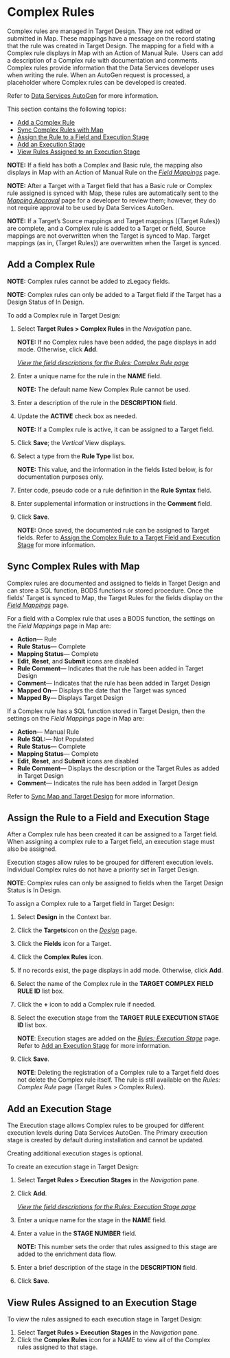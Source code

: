 # Complex Rules

Complex rules are managed in Target Design. They are not edited or
submitted in Map. These mappings have a message on the record stating
that the rule was created in Target Design. The mapping for a field with
a Complex rule displays in Map with an Action of Manual Rule.  Users can
add a description of a Complex rule with documentation and comments.
Complex rules provide information that the Data Services developer uses
when writing the rule. When an AutoGen request is processed, a
placeholder where Complex rules can be developed is created.

Refer to [Data Services
AutoGen](../../Data_Services_AutoGen/Data_Services_Automation.htm) for
more information.

This section contains the following topics:

  - [Add a Complex Rule](#Add_a_Complex_Rule)
  - [Sync Complex Rules with Map](#Sync_Complex_Rules_with_Map)
  - [Assign the Rule to a Field and Execution
    Stage](#Assign_the_Rule_to_a_Field)
  - [Add an Execution Stage](#Add_an_Execution_Stage)
  - [View Rules Assigned to an Execution
    Stage](#View_Rules_Assigned_to_an_Exec)

<span style="font-weight: bold;">NOTE:</span> If a field has both a
Complex and Basic rule, the mapping also displays in Map with an Action
of Manual Rule on the <span style="font-style: italic;">[Field
Mappings](../../Map/Page_Desc/Field_Mappings_H.htm)</span> page.

<span style="font-weight: bold;">NOTE:</span> After a Target with a
Target field that has a Basic rule or Complex rule assigned is synced
with Map, these rules are automatically sent to the
<span style="font-style: italic;">[Mapping
Approval](../../Map/Page_Desc/Mapping_Approval_H.htm)</span> page for a
developer to review them; however, they do not require approval to be
used by Data Services AutoGen.

<span style="font-weight: bold;">NOTE:</span> If a Target’s Source
mappings and Target mappings ({Target Rules}) are complete, and a
Complex rule is added to a Target or field, Source mappings are not
overwritten when the Target is synced to Map. Target mappings (as in,
{Target Rules}) are overwritten when the Target is synced.

## <span id="Add_a_Complex_Rule"></span>Add a Complex Rule

<span style="font-weight: bold;">NOTE:</span> Complex rules cannot be
added to zLegacy fields.

**NOTE:** Complex rules can only be added to a Target field if the
Target has a Design Status of In Design.

To add a Complex rule in Target Design:

1.  Select **Target Rules \> Complex Rules** in the *Navigation* pane.
    
    <span style="font-weight: bold;">NOTE:</span> If no Complex rules
    have been added, the page displays in add mode. Otherwise, click
    **Add**.
    
    *[View the field descriptions for the Rules: Complex Rule
    page](../Page_Desc/Rules_Complex_Rule_H.htm)*

2.  Enter a unique name for the rule in the **NAME** field.
    
    <span style="font-weight: bold;">NOTE:</span> The default name New
    Complex Rule cannot be used.

3.  Enter a description of the rule in the **DESCRIPTION** field.

4.  Update the <span style="font-weight: bold;">ACTIVE</span> check box
    as needed.
    
    <span style="font-weight: bold;">NOTE:</span> If a Complex rule is
    active, it can be assigned to a Target field.

5.  Click **Save**; the *Vertical* View displays.

6.  Select a type from the **Rule Type** list box.
    
    <span style="font-weight: bold;">NOTE:</span> This value, and the
    information in the fields listed below, is for documentation
    purposes only.

7.  Enter code, pseudo code or a rule definition in the **Rule Syntax**
    field.

8.  Enter supplemental information or instructions in the **Comment**
    field.

9.  Click **Save**.
    
    <span style="font-weight: bold;">NOTE:</span> Once saved, the
    documented rule can be assigned to Target fields. Refer to [Assign
    the Complex Rule to a Target Field and Execution
    Stage](#Assign_the_Rule_to_a_Field) for more information.

<span id="Sync_Complex_Rules_with_Map"></span>

## Sync Complex Rules with Map

Complex rules are documented and assigned to fields in Target Design and
can store a SQL function, BODS functions or stored procedure. Once the
fields' Target is synced to Map, the Target Rules for the fields display
on the
<span style="font-style: italic;">[<span style="font-style: italic;">Field
Mappings</span>](../../Map/Page_Desc/Field_Mappings_H.htm)</span> page.

For a field with a Complex rule that uses a BODS function, the settings
on the<span style="font-style: italic;"> Field Mappings</span> page in
Map are:

  - <span style="font-weight: bold;">Action</span>— Rule
  - <span style="font-weight: bold;">Rule Status</span>— Complete
  - <span style="font-weight: bold;">Mapping Status</span>— Complete
  - <span style="font-weight: bold;">Edit</span>,
    <span style="font-weight: bold;">Reset</span>, and
    <span style="font-weight: bold;">Submit</span> icons are disabled
  - <span style="font-weight: bold;">Rule Comment</span>— Indicates that
    the rule has been added in Target Design
  - <span style="font-weight: bold;">Comment</span>— Indicates that the
    rule has been added in Target Design
  - <span style="font-weight: bold;">Mapped On</span>— Displays the date
    that the Target was synced
  - <span style="font-weight: bold;">Mapped By</span>— Displays Target
    Design

If a Complex rule has a SQL function stored in Target Design, then the
settings on the <span style="font-style: italic;">Field Mappings</span>
page in Map are:

  - <span style="font-weight: bold;">Action</span>— Manual Rule
  - <span style="font-weight: bold;">Rule SQL:</span>— Not Populated
  - <span style="font-weight: bold;">Rule Status</span>— Complete
  - <span style="font-weight: bold;">Mapping Status</span>— Complete
  - <span style="font-weight: bold;">Edit</span>,
    <span style="font-weight: bold;">Reset</span>, and
    <span style="font-weight: bold;">Submit</span> icons are disabled
  - <span style="font-weight: bold;">Rule Comment</span>— Displays the
    description or the Target Rules as added in Target Design
  - <span style="font-weight: bold;">Comment</span>— Indicates the rule
    has been added in Target Design  

Refer to [Sync Map and Target Design](Sync_Map_and_Target_Design_TD.htm)
for more
information.

## <span id="Assign_the_Rule_to_a_Field"></span>Assign the Rule to a Field and Execution Stage

After a Complex rule has been created it can be assigned to a Target
field. When assigning a complex rule to a Target field, an execution
stage must also be assigned.

Execution stages allow rules to be grouped for different execution
levels. Individual Complex rules do not have a priority set in Target
Design.

**NOTE**: Complex rules can only be assigned to fields when the Target
Design Status is In Design.

To assign a Complex rule to a Target field in Target Design:

1.  Select **Design** in the Context bar.

2.  Click the **Targets**icon on the *[Design](../Page_Desc/Design.htm)*
    page.

3.  Click the **Fields** icon for a Target.

4.  Click the **Complex Rules** icon.

5.  If no records exist, the page displays in add mode. Otherwise, click
    **Add**.

6.  Select the name of the Complex rule in the **TARGET COMPLEX FIELD
    RULE ID** list box.

7.  Click the **+** icon to add a Complex rule if needed.

8.  Select the execution stage from the **TARGET RULE EXECUTION STAGE
    ID** list box.
    
    **NOTE**: Execution stages are added on the *[Rules: Execution
    Stage](../Page_Desc/Rules_Execution_Stage_Complex_Rule.htm)* page.
    Refer to [Add an Execution Stage](#Add_an_Execution_Stage) for more
    information.

9.  Click **Save**.
    
    **NOTE**: Deleting the registration of a Complex rule to a Target
    field does not delete the Complex rule itself. The rule is still
    available on the <span style="font-style: italic;">Rules: Complex
    Rule</span> page (Target Rules \> Complex Rules).

<span id="Add_an_Execution_Stage"></span>

## Add an Execution Stage

The Execution stage allows Complex rules to be grouped for different
execution levels during Data Services AutoGen. The Primary execution
stage is created by default during installation and cannot be updated.

Creating additional execution stages is optional.

To create an execution stage in Target Design:

1.  Select **Target Rules \> Execution Stages** in the *Navigation*
    pane.

2.  Click **Add**.
    
    *[View the field descriptions for the Rules: Execution Stage
    page](../Page_Desc/Rules_Execution_Stage_H.htm)*

3.  Enter a unique name for the stage in the **NAME** field.

4.  Enter a value in the **STAGE NUMBER** field.
    
    **NOTE:** This number sets the order that rules assigned to this
    stage are added to the enrichment data flow. 

5.  Enter a brief description of the stage in the **DESCRIPTION** field.

6.  Click
**Save**.

## <span id="View_Rules_Assigned_to_an_Exec"></span>View Rules Assigned to an Execution Stage

To view the rules assigned to each execution stage in Target Design:

1.  Select **Target Rules \> Execution Stages** in the *Navigation*
    pane.
2.  Click the **Complex Rules** icon for a NAME to view all of the
    Complex rules assigned to that stage.
